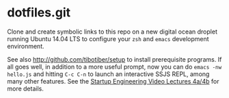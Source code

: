 dotfiles.git
============
Clone and create symbolic links to this repo on a new digital ocean droplet running Ubuntu 14.04 LTS to configure your `zsh` and `emacs` development environment.

See also http://github.com/tibotiber/setup to install prerequisite programs. If all goes well, in addition to a more useful prompt, now you can do `emacs -nw hello.js` and hitting `C-c C-n` to launch an interactive SSJS REPL, among many other features. See the [Startup Engineering Video Lectures 4a/4b](https://class.coursera.org/startup-001/lecture/index) for more details.
